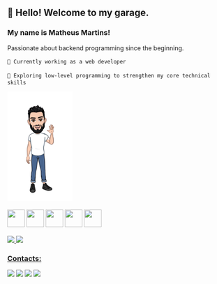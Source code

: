 
## :raising_hand: Hello! Welcome to my garage. 

### My name is <strong>Matheus Martins</strong>!

Passionate about backend programming since the beginning.

    🔭 Currently working as a web developer

    🌱 Exploring low-level programming to strengthen my core technical skills

<div>
  <img  src="./avatar.png"  width="150" height="250"/>
</div>

<br />

<div> 
<img src="https://cdn.jsdelivr.net/gh/devicons/devicon/icons/git/git-original.svg" width="40" height="40"/>
<img src="https://cdn.jsdelivr.net/gh/devicons/devicon/icons/react/react-original-wordmark.svg" width="40" height="40"/>
<img src="https://cdn.jsdelivr.net/gh/devicons/devicon/icons/dot-net/dot-net-plain-wordmark.svg" width="40" height="40"/>      
<img src="https://cdn.jsdelivr.net/gh/devicons/devicon/icons/javascript/javascript-plain.svg" width="40" height="40"/>       
<img src="https://cdn.jsdelivr.net/gh/devicons/devicon/icons/typescript/typescript-original.svg" width="40" height="40"/>          
</div>
 
 <br />

<div>
<a href="https://github.com/Matheus216">
<img height="180em" src="https://github-readme-stats.vercel.app/api/top-langs/?username=Matheus216&layout=compact&langs_count=7&theme=dracula"/>
<img height="180em" src="https://github-readme-stats.vercel.app/api?username=Matheus216&show_icons=true&theme=dracula&include_all_commits=true&count_private=true"/>
</div>

### Contacts:

<div>
<a href="https://instagram.com/mrt_matheus/" target="_blank"><img src="https://img.shields.io/badge/-Instagram-%23E4405F?style=for-the-badge&logo=instagram&logoColor=white" target="_blank"></a>
<a href = "mailto:mrt.matheus.dev@gmail.com"><img src="https://img.shields.io/badge/Gmail-D14836?style=for-the-badge&logo=gmail&logoColor=white" target="_blank"></a>
<a href="https://www.linkedin.com/in/matheus-dev-martins" target="_blank"><img src="https://img.shields.io/badge/-LinkedIn-%230077B5?style=for-the-badge&logo=linkedin&logoColor=white" target="_blank"></a>   
  <a href="https://medium.com/@theusgts" target="_blank"><img src="https://img.shields.io/badge/Medium-12100E?style=for-the-badge&logo=medium&logoColor=white" target="_blank"></a>   
</div>
